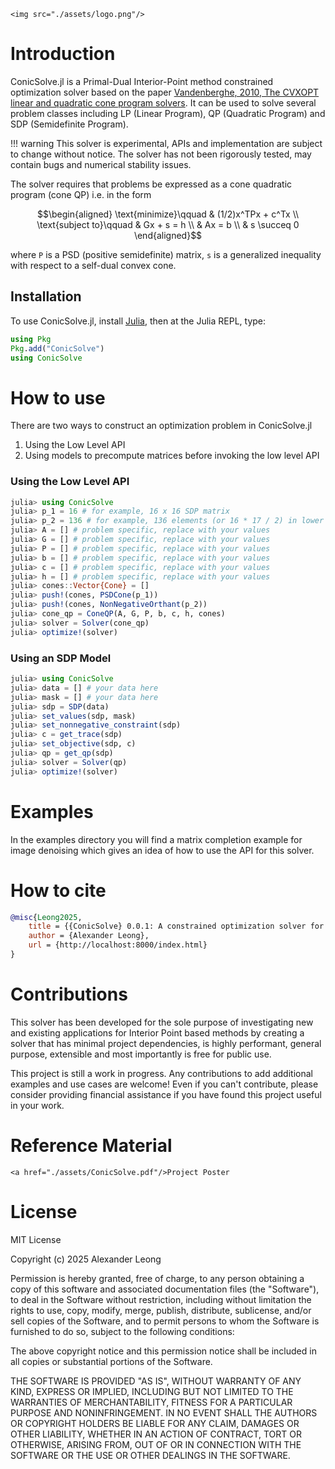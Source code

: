 ```@raw html
<img src="./assets/logo.png"/>
```

# Introduction

ConicSolve.jl is a Primal-Dual Interior-Point method constrained optimization solver based on the paper [Vandenberghe, 2010, The CVXOPT linear and quadratic cone program solvers](https://www.seas.ucla.edu/~vandenbe/publications/coneprog.pdf). It can be used to solve several problem classes including LP (Linear Program), QP (Quadratic Program) and SDP (Semidefinite Program).

!!! warning
    This solver is experimental, APIs and implementation are subject to change without notice. The solver has not been rigorously tested, may contain bugs and numerical stability issues.

The solver requires that problems be expressed as a cone quadratic program (cone QP) i.e. in the form
```math
\begin{aligned}
\text{minimize}\qquad &
(1/2)x^TPx + c^Tx \\
\text{subject to}\qquad &
Gx + s = h \\
& Ax = b \\
& s \succeq 0
\end{aligned}
```
where ``P`` is a PSD (positive semidefinite) matrix, ``s`` is a generalized inequality with respect to a self-dual convex cone.

## Installation

To use ConicSolve.jl, install [Julia](https://julialang.org/downloads/), then at the Julia REPL, type:

```julia
using Pkg
Pkg.add("ConicSolve")
using ConicSolve
```

# How to use
There are two ways to construct an optimization problem in ConicSolve.jl
1. Using the Low Level API
2. Using models to precompute matrices before invoking the low level API

### Using the Low Level API
```julia
julia> using ConicSolve
julia> p_1 = 16 # for example, 16 x 16 SDP matrix
julia> p_2 = 136 # for example, 136 elements (or 16 * 17 / 2) in lower triangular SDP matrix
julia> A = [] # problem specific, replace with your values
julia> G = [] # problem specific, replace with your values
julia> P = [] # problem specific, replace with your values
julia> b = [] # problem specific, replace with your values
julia> c = [] # problem specific, replace with your values
julia> h = [] # problem specific, replace with your values
julia> cones::Vector{Cone} = []
julia> push!(cones, PSDCone(p_1))
julia> push!(cones, NonNegativeOrthant(p_2))
julia> cone_qp = ConeQP(A, G, P, b, c, h, cones)
julia> solver = Solver(cone_qp)
julia> optimize!(solver)
```

### Using an SDP Model
```julia
julia> using ConicSolve
julia> data = [] # your data here
julia> mask = [] # your data here
julia> sdp = SDP(data)
julia> set_values(sdp, mask)
julia> set_nonnegative_constraint(sdp)
julia> c = get_trace(sdp)
julia> set_objective(sdp, c)
julia> qp = get_qp(sdp)
julia> solver = Solver(qp)
julia> optimize!(solver)
```

# Examples

In the examples directory you will find a matrix completion example for image denoising which gives an idea of how to use the API for this solver.

# How to cite
```bibtex
@misc{Leong2025,
    title = {{ConicSolve} 0.0.1: A constrained optimization solver for scientific advancement},
    author = {Alexander Leong},
    url = {http://localhost:8000/index.html}
}
```

# Contributions

This solver has been developed for the sole purpose of investigating new and existing applications for Interior Point based methods by creating a solver that has minimal project dependencies, is highly performant, general purpose, extensible and most importantly is free for public use.

This project is still a work in progress. Any contributions to add additional examples and use cases are welcome! Even if you can't contribute, please consider providing financial assistance if you have found this project useful in your work.

# Reference Material

```@raw html
<a href="./assets/ConicSolve.pdf"/>Project Poster
```

# License
MIT License

Copyright (c) 2025 Alexander Leong

Permission is hereby granted, free of charge, to any person obtaining a copy
of this software and associated documentation files (the "Software"), to deal
in the Software without restriction, including without limitation the rights
to use, copy, modify, merge, publish, distribute, sublicense, and/or sell
copies of the Software, and to permit persons to whom the Software is
furnished to do so, subject to the following conditions:

The above copyright notice and this permission notice shall be included in all
copies or substantial portions of the Software.

THE SOFTWARE IS PROVIDED "AS IS", WITHOUT WARRANTY OF ANY KIND, EXPRESS OR
IMPLIED, INCLUDING BUT NOT LIMITED TO THE WARRANTIES OF MERCHANTABILITY,
FITNESS FOR A PARTICULAR PURPOSE AND NONINFRINGEMENT. IN NO EVENT SHALL THE
AUTHORS OR COPYRIGHT HOLDERS BE LIABLE FOR ANY CLAIM, DAMAGES OR OTHER
LIABILITY, WHETHER IN AN ACTION OF CONTRACT, TORT OR OTHERWISE, ARISING FROM,
OUT OF OR IN CONNECTION WITH THE SOFTWARE OR THE USE OR OTHER DEALINGS IN THE
SOFTWARE.
